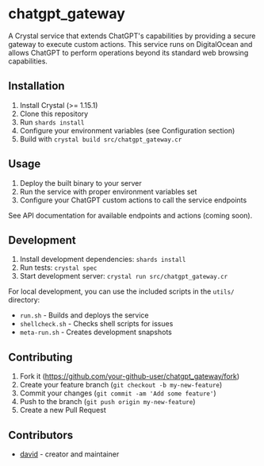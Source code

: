 # chatgpt_gateway

A Crystal service that extends ChatGPT's capabilities by providing a secure gateway to execute custom actions. This service runs on DigitalOcean and allows ChatGPT to perform operations beyond its standard web browsing capabilities.

## Installation

1. Install Crystal (>= 1.15.1)
2. Clone this repository
3. Run `shards install`
4. Configure your environment variables (see Configuration section)
5. Build with `crystal build src/chatgpt_gateway.cr`

## Usage

1. Deploy the built binary to your server
2. Run the service with proper environment variables set
3. Configure your ChatGPT custom actions to call the service endpoints

See API documentation for available endpoints and actions (coming soon).

## Development

1. Install development dependencies: `shards install`
2. Run tests: `crystal spec`
3. Start development server: `crystal run src/chatgpt_gateway.cr`

For local development, you can use the included scripts in the `utils/` directory:
- `run.sh` - Builds and deploys the service
- `shellcheck.sh` - Checks shell scripts for issues
- `meta-run.sh` - Creates development snapshots

## Contributing

1. Fork it (<https://github.com/your-github-user/chatgpt_gateway/fork>)
2. Create your feature branch (`git checkout -b my-new-feature`)
3. Commit your changes (`git commit -am 'Add some feature'`)
4. Push to the branch (`git push origin my-new-feature`)
5. Create a new Pull Request

## Contributors

- [david](https://github.com/your-github-user) - creator and maintainer
